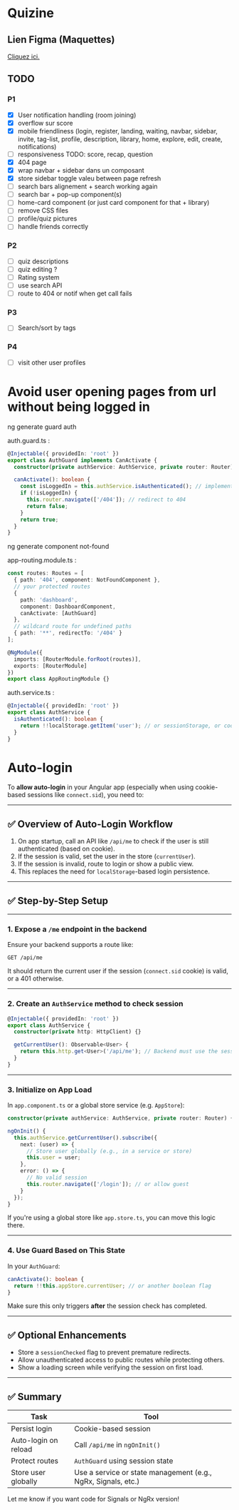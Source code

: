 # Quizine

## Lien Figma (Maquettes)
[Cliquez ici.](https://www.figma.com/design/aIMeyjUQSQoAYLZoIbqEE4/Quiz-app?node-id=0-1&t=oOwVkBpXpddyvPUO-1)

## TODO
### P1
- [x] User notification handling (room joining)
- [x] overflow sur score
- [x] mobile friendliness (login, register, landing, waiting, navbar, sidebar, invite, tag-list, profile, description, library, home, explore, edit, create, notifications) 
- [ ] responsiveness TODO: score, recap, question
- [x] 404 page
- [x] wrap navbar + sidebar dans un composant
- [x] store sidebar toggle valeu between page refresh
- [ ] search bars alignement + search working again
- [ ] search bar + pop-up component(s)
- [ ] home-card component (or just card component for that + library)
- [ ] remove CSS files
- [ ] profile/quiz pictures
- [ ] handle friends correctly

### P2
- [ ] quiz descriptions
- [ ] quiz editing ?
- [ ] Rating system
- [ ] use search API
- [ ] route to 404 or notif when get call fails

### P3
- [ ] Search/sort by tags

### P4
- [ ] visit other user profiles




# Avoid user opening pages from url without being logged in
ng generate guard auth

auth.guard.ts :
```typescript
@Injectable({ providedIn: 'root' })
export class AuthGuard implements CanActivate {
  constructor(private authService: AuthService, private router: Router) {}

  canActivate(): boolean {
    const isLoggedIn = this.authService.isAuthenticated(); // implement this
    if (!isLoggedIn) {
      this.router.navigate(['/404']); // redirect to 404
      return false;
    }
    return true;
  }
}
```

ng generate component not-found

app-routing.module.ts :
```typescript
const routes: Routes = [
  { path: '404', component: NotFoundComponent },
  // your protected routes
  {
    path: 'dashboard',
    component: DashboardComponent,
    canActivate: [AuthGuard]
  },
  // wildcard route for undefined paths
  { path: '**', redirectTo: '/404' }
];

@NgModule({
  imports: [RouterModule.forRoot(routes)],
  exports: [RouterModule]
})
export class AppRoutingModule {}
```


auth.service.ts :
```typescript
@Injectable({ providedIn: 'root' })
export class AuthService {
  isAuthenticated(): boolean {
    return !!localStorage.getItem('user'); // or sessionStorage, or cookie-based session check
  }
}
```



# Auto-login
To **allow auto-login** in your Angular app (especially when using cookie-based sessions like `connect.sid`), you need to:

---

## ✅ Overview of Auto-Login Workflow

1. On app startup, call an API like `/api/me` to check if the user is still authenticated (based on cookie).
2. If the session is valid, set the user in the store (`currentUser`).
3. If the session is invalid, route to login or show a public view.
4. This replaces the need for `localStorage`-based login persistence.

---

## ✅ Step-by-Step Setup

---

### 1. **Expose a `/me` endpoint in the backend**

Ensure your backend supports a route like:

```http
GET /api/me
```

It should return the current user if the session (`connect.sid` cookie) is valid, or a 401 otherwise.

---

### 2. **Create an `AuthService` method to check session**

```ts
@Injectable({ providedIn: 'root' })
export class AuthService {
  constructor(private http: HttpClient) {}

  getCurrentUser(): Observable<User> {
    return this.http.get<User>('/api/me'); // Backend must use the session from the cookie
  }
}
```

---

### 3. **Initialize on App Load**

In `app.component.ts` or a global store service (e.g. `AppStore`):

```ts
constructor(private authService: AuthService, private router: Router) {}

ngOnInit() {
  this.authService.getCurrentUser().subscribe({
    next: (user) => {
      // Store user globally (e.g., in a service or store)
      this.user = user;
    },
    error: () => {
      // No valid session
      this.router.navigate(['/login']); // or allow guest
    }
  });
}
```

If you're using a global store like `app.store.ts`, you can move this logic there.

---

### 4. **Use Guard Based on This State**

In your `AuthGuard`:

```ts
canActivate(): boolean {
  return !!this.appStore.currentUser; // or another boolean flag
}
```

Make sure this only triggers **after** the session check has completed.

---

## ✅ Optional Enhancements

* Store a `sessionChecked` flag to prevent premature redirects.
* Allow unauthenticated access to public routes while protecting others.
* Show a loading screen while verifying the session on first load.

---

## ✅ Summary

| Task                 | Tool                                                          |
| -------------------- | ------------------------------------------------------------- |
| Persist login        | Cookie-based session                                          |
| Auto-login on reload | Call `/api/me` in `ngOnInit()`                                |
| Protect routes       | `AuthGuard` using session state                               |
| Store user globally  | Use a service or state management (e.g., NgRx, Signals, etc.) |

Let me know if you want code for Signals or NgRx version!
